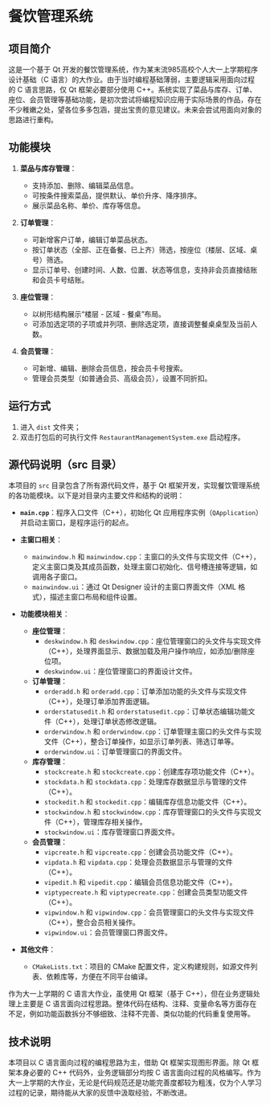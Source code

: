 # 餐饮管理系统  

## 项目简介  
这是一个基于 Qt 开发的餐饮管理系统，作为某末流985高校个人大一上学期程序设计基础（C 语言）的大作业。由于当时编程基础薄弱，主要逻辑采用面向过程的 C 语言思路，仅 Qt 框架必要部分使用 C++。系统实现了菜品与库存、订单、座位、会员管理等基础功能，是初次尝试将编程知识应用于实际场景的作品，存在不少稚嫩之处，望各位多多包涵，提出宝贵的意见建议。未来会尝试用面向对象的思路进行重构。

## 功能模块  
1. **菜品与库存管理**：  
   - 支持添加、删除、编辑菜品信息。  
   - 可按条件搜索菜品，提供默认、单价升序、降序排序。  
   - 展示菜品名称、单价、库存等信息。  

2. **订单管理**：  
   - 可新增客户订单，编辑订单菜品状态。  
   - 按订单状态（全部、正在备餐、已上齐）筛选，按座位（楼层、区域、桌号）筛选。  
   - 显示订单号、创建时间、人数、位置、状态等信息，支持非会员直接结账和会员卡号结账。  

3. **座位管理**：  
   - 以树形结构展示“楼层 - 区域 - 餐桌”布局。  
   - 可添加选定项的子项或并列项、删除选定项，直接调整餐桌桌型及当前人数。  

4. **会员管理**：  
   - 可新增、编辑、删除会员信息，按会员卡号搜索。  
   - 管理会员类型（如普通会员、高级会员），设置不同折扣。  

## 运行方式  
1. 进入 `dist` 文件夹；  
2. 双击打包后的可执行文件 `RestaurantManagementSystem.exe` 启动程序。  

## 源代码说明（src 目录）  
本项目的 `src` 目录包含了所有源代码文件，基于 Qt 框架开发，实现餐饮管理系统的各功能模块。以下是对目录内主要文件和结构的说明：  

- **`main.cpp`**：程序入口文件（C++），初始化 Qt 应用程序实例（`QApplication`）并启动主窗口，是程序运行的起点。  

- **主窗口相关**：  
  - `mainwindow.h` 和 `mainwindow.cpp`：主窗口的头文件与实现文件（C++），定义主窗口类及其成员函数，处理主窗口初始化、信号槽连接等逻辑，如调用各子窗口。  
  - `mainwindow.ui`：通过 Qt Designer 设计的主窗口界面文件（XML 格式），描述主窗口布局和组件设置。  

- **功能模块相关**：  
  - **座位管理**：  
    - `deskwindow.h` 和 `deskwindow.cpp`：座位管理窗口的头文件与实现文件（C++），处理界面显示、数据加载及用户操作响应，如添加/删除座位项。  
    - `deskwindow.ui`：座位管理窗口的界面设计文件。  
  - **订单管理**：  
    - `orderadd.h` 和 `orderadd.cpp`：订单添加功能的头文件与实现文件（C++），处理订单添加界面逻辑。  
    - `orderstatusedit.h` 和 `orderstatusedit.cpp`：订单状态编辑功能文件（C++），处理订单状态修改逻辑。  
    - `orderwindow.h` 和 `orderwindow.cpp`：订单管理主窗口的头文件与实现文件（C++），整合订单操作，如显示订单列表、筛选订单等。  
    - `orderwindow.ui`：订单管理窗口的界面文件。  
  - **库存管理**：  
    - `stockcreate.h` 和 `stockcreate.cpp`：创建库存项功能文件（C++）。  
    - `stockdata.h` 和 `stockdata.cpp`：处理库存数据显示与管理的文件（C++）。  
    - `stockedit.h` 和 `stockedit.cpp`：编辑库存信息功能文件（C++）。  
    - `stockwindow.h` 和 `stockwindow.cpp`：库存管理窗口的头文件与实现文件（C++），管理库存相关操作。  
    - `stockwindow.ui`：库存管理窗口界面文件。  
  - **会员管理**：  
    - `vipcreate.h` 和 `vipcreate.cpp`：创建会员功能文件（C++）。  
    - `vipdata.h` 和 `vipdata.cpp`：处理会员数据显示与管理的文件（C++）。  
    - `vipedit.h` 和 `vipedit.cpp`：编辑会员信息功能文件（C++）。  
    - `viptypecreate.h` 和 `viptypecreate.cpp`：创建会员类型功能文件（C++）。  
    - `vipwindow.h` 和 `vipwindow.cpp`：会员管理窗口的头文件与实现文件（C++），整合会员相关操作。  
    - `vipwindow.ui`：会员管理窗口界面文件。  

- **其他文件**：   
  - `CMakeLists.txt`：项目的 CMake 配置文件，定义构建规则，如源文件列表、依赖库等，方便在不同平台编译。  

作为大一上学期的 C 语言大作业，虽使用 Qt 框架（基于 C++），但在业务逻辑处理上主要是 C 语言面向过程思路。整体代码在结构、注释、变量命名等方面存在不足，例如功能函数拆分不够细致、注释不完善、类似功能的代码重复使用等。

## 技术说明  
本项目以 C 语言面向过程的编程思路为主，借助 Qt 框架实现图形界面。除 Qt 框架本身必要的 C++ 代码外，业务逻辑部分均按 C 语言面向过程的风格编写。作为大一上学期的大作业，无论是代码规范还是功能完善度都较为粗浅，仅为个人学习过程的记录，期待能从大家的反馈中汲取经验，不断改进。 